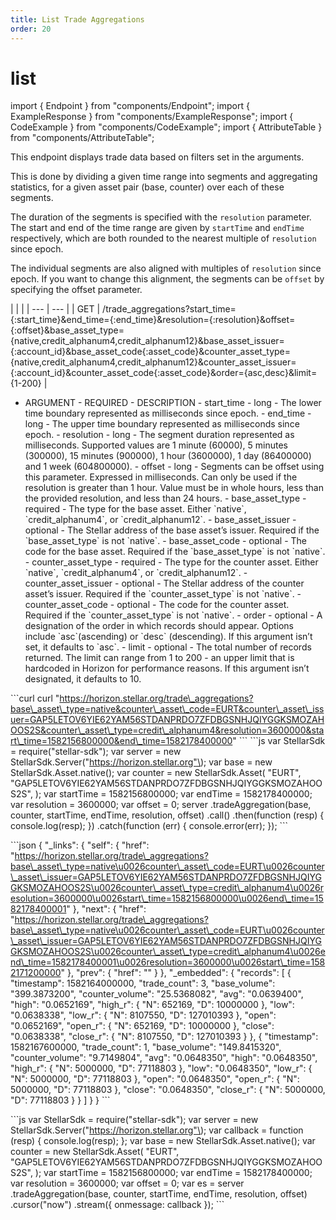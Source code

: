 ```yaml
---
title: List Trade Aggregations
order: 20
---
```


# list

import { Endpoint } from "components/Endpoint"; import { ExampleResponse } from "components/ExampleResponse"; import { CodeExample } from "components/CodeExample"; import { AttributeTable } from "components/AttributeTable";

This endpoint displays trade data based on filters set in the arguments.

This is done by dividing a given time range into segments and aggregating statistics, for a given asset pair \(base, counter\) over each of these segments.

The duration of the segments is specified with the `resolution` parameter. The start and end of the time range are given by `startTime` and `endTime` respectively, which are both rounded to the nearest multiple of `resolution` since epoch.

The individual segments are also aligned with multiples of `resolution` since epoch. If you want to change this alignment, the segments can be `offset` by specifying the offset parameter.

 \| \| \| \| --- \| --- \| \| GET \| /trade\_aggregations?start\_time={:start\_time}&end\_time={:end\_time}&resolution={:resolution}&offset={:offset}&base\_asset\_type={native,credit\_alphanum4,credit\_alphanum12}&base\_asset\_issuer={:account\_id}&base\_asset\_code{:asset\_code}&counter\_asset\_type={native,credit\_alphanum4,credit\_alphanum12}&counter\_asset\_issuer={:account\_id}&counter\_asset\_code{:asset\_code}&order={asc,desc}&limit={1-200} \|

 - ARGUMENT - REQUIRED - DESCRIPTION - start\_time - long - The lower time boundary represented as milliseconds since epoch. - end\_time - long - The upper time boundary represented as milliseconds since epoch. - resolution - long - The segment duration represented as milliseconds. Supported values are 1 minute \(60000\), 5 minutes \(300000\), 15 minutes \(900000\), 1 hour \(3600000\), 1 day \(86400000\) and 1 week \(604800000\). - offset - long - Segments can be offset using this parameter. Expressed in milliseconds. Can only be used if the resolution is greater than 1 hour. Value must be in whole hours, less than the provided resolution, and less than 24 hours. - base\_asset\_type - required - The type for the base asset. Either \`native\`, \`credit\_alphanum4\`, or \`credit\_alphanum12\`. - base\_asset\_issuer - optional - The Stellar address of the base asset’s issuer. Required if the \`base\_asset\_type\` is not \`native\`. - base\_asset\_code - optional - The code for the base asset. Required if the \`base\_asset\_type\` is not \`native\`. - counter\_asset\_type - required - The type for the counter asset. Either \`native\`, \`credit\_alphanum4\`, or \`credit\_alphanum12\`. - counter\_asset\_issuer - optional - The Stellar address of the counter asset’s issuer. Required if the \`counter\_asset\_type\` is not \`native\`. - counter\_asset\_code - optional - The code for the counter asset. Required if the \`counter\_asset\_type\` is not \`native\`. - order - optional - A designation of the order in which records should appear. Options include \`asc\`\(ascending\) or \`desc\` \(descending\). If this argument isn’t set, it defaults to \`asc\`. - limit - optional - The total number of records returned. The limit can range from 1 to 200 - an upper limit that is hardcoded in Horizon for performance reasons. If this argument isn’t designated, it defaults to 10.

 \`\`\`curl curl "https://horizon.stellar.org/trade\_aggregations?base\_asset\_type=native&counter\_asset\_code=EURT&counter\_asset\_issuer=GAP5LETOV6YIE62YAM56STDANPRDO7ZFDBGSNHJQIYGGKSMOZAHOOS2S&counter\_asset\_type=credit\_alphanum4&resolution=3600000&start\_time=1582156800000&end\_time=1582178400000" \`\`\` \`\`\`js var StellarSdk = require\("stellar-sdk"\); var server = new StellarSdk.Server\("https://horizon.stellar.org"\); var base = new StellarSdk.Asset.native\(\); var counter = new StellarSdk.Asset\( "EURT", "GAP5LETOV6YIE62YAM56STDANPRDO7ZFDBGSNHJQIYGGKSMOZAHOOS2S", \); var startTime = 1582156800000; var endTime = 1582178400000; var resolution = 3600000; var offset = 0; server .tradeAggregation\(base, counter, startTime, endTime, resolution, offset\) .call\(\) .then\(function \(resp\) { console.log\(resp\); }\) .catch\(function \(err\) { console.error\(err\); }\); \`\`\`

 \`\`\`json { "\_links": { "self": { "href": "https://horizon.stellar.org/trade\_aggregations?base\_asset\_type=native\u0026counter\_asset\_code=EURT\u0026counter\_asset\_issuer=GAP5LETOV6YIE62YAM56STDANPRDO7ZFDBGSNHJQIYGGKSMOZAHOOS2S\u0026counter\_asset\_type=credit\_alphanum4\u0026resolution=3600000\u0026start\_time=1582156800000\u0026end\_time=1582178400001" }, "next": { "href": "https://horizon.stellar.org/trade\_aggregations?base\_asset\_type=native\u0026counter\_asset\_code=EURT\u0026counter\_asset\_issuer=GAP5LETOV6YIE62YAM56STDANPRDO7ZFDBGSNHJQIYGGKSMOZAHOOS2S\u0026counter\_asset\_type=credit\_alphanum4\u0026end\_time=1582178400001\u0026resolution=3600000\u0026start\_time=1582171200000" }, "prev": { "href": "" } }, "\_embedded": { "records": \[ { "timestamp": 1582164000000, "trade\_count": 3, "base\_volume": "399.3873200", "counter\_volume": "25.5368082", "avg": "0.0639400", "high": "0.0652169", "high\_r": { "N": 652169, "D": 10000000 }, "low": "0.0638338", "low\_r": { "N": 8107550, "D": 127010393 }, "open": "0.0652169", "open\_r": { "N": 652169, "D": 10000000 }, "close": "0.0638338", "close\_r": { "N": 8107550, "D": 127010393 } }, { "timestamp": 1582167600000, "trade\_count": 1, "base\_volume": "149.8415320", "counter\_volume": "9.7149804", "avg": "0.0648350", "high": "0.0648350", "high\_r": { "N": 5000000, "D": 77118803 }, "low": "0.0648350", "low\_r": { "N": 5000000, "D": 77118803 }, "open": "0.0648350", "open\_r": { "N": 5000000, "D": 77118803 }, "close": "0.0648350", "close\_r": { "N": 5000000, "D": 77118803 } } \] } } \`\`\`

 \`\`\`js var StellarSdk = require\("stellar-sdk"\); var server = new StellarSdk.Server\("https://horizon.stellar.org"\); var callback = function \(resp\) { console.log\(resp\); }; var base = new StellarSdk.Asset.native\(\); var counter = new StellarSdk.Asset\( "EURT", "GAP5LETOV6YIE62YAM56STDANPRDO7ZFDBGSNHJQIYGGKSMOZAHOOS2S", \); var startTime = 1582156800000; var endTime = 1582178400000; var resolution = 3600000; var offset = 0; var es = server .tradeAggregation\(base, counter, startTime, endTime, resolution, offset\) .cursor\("now"\) .stream\({ onmessage: callback }\); \`\`\`


